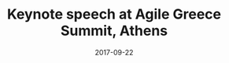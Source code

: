 ---
layout: default
date: 2017-09-22
title: Keynote speech at Agile Greece Summit, Athens
link: "http://agilesummit.gr/"
---